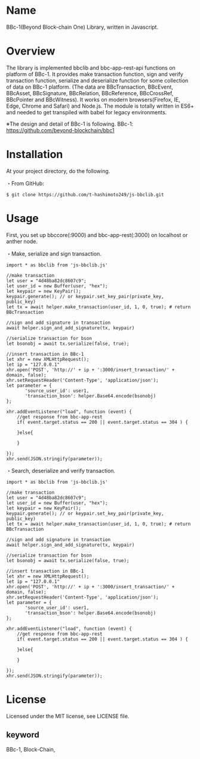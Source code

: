 Name
=====
BBc-1(Beyond Block-chain One) Library, written in Javascript. 

# Overview
The library is implemented bbclib and bbc-app-rest-api functions on platform of BBc-1.
It provides make transaction function, sign and verify transaction function, serialize and deserialize function for some collection of data on BBc-1 platform. (The data are BBcTransaction, BBcEvent, BBcAsset, BBcSignature, BBcRelation, BBcReference, BBcCrossRef, BBcPointer and BBcWitness).
It works on modern browsers(Firefox, IE, Edge, Chrome and Safari) and Node.js. 
The module is totally written in ES6+ and needed to get transpiled with babel for legacy environments.

※The design and detail of BBc-1 is following.
BBc-1: https://github.com/beyond-blockchain/bbc1
  
# Installation
At your project directory, do the following.

・From GitHub:
```$xslt
$ git clone https://github.com/t-hashimoto249/js-bbclib.git
```

# Usage
First, you set up bbccore(:9000) and bbc-app-rest(:3000) on localhost or anther node.

・Make, serialize and sign transaction.

```$xslt
import * as bbclib from 'js-bbclib.js'

//make transaction
let user = "4d48ba82dc8607c9";
let user_id = new Buffer(user, "hex");
let keypair = new KeyPair();
keypair.generate(); // or keypair.set_key_pair(private_key, public_key)
let tx = await helper.make_transaction(user_id, 1, 0, true); # return BBcTransaction

//sign and add signature in transaction
await helper.sign_and_add_signature(tx, keypair)

//serialize transaction for bson
let bsonobj = await tx.serialize(false, true);

//insert transaction in BBc-1
let xhr = new XMLHttpRequest();
let ip = "127.0.0.1"
xhr.open('POST', 'http://' + ip + ':3000/insert_transaction/' + domain, false);
xhr.setRequestHeader('Content-Type', 'application/json');
let parameter = {
       'source_user_id': user1,
       'transaction_bson': helper.Base64.encode(bsonobj)
};

xhr.addEventListener("load", function (event) {
    //get response from bbc-app-rest
    if( event.target.status == 200 || event.target.status == 304 ) {    
       
    }else{
       
    }
       
});
xhr.send(JSON.stringify(parameter));

```

・Search, deserialize and verify transaction.

```$xslt
import * as bbclib from 'js-bbclib.js'

//make transaction
let user = "4d48ba82dc8607c9";
let user_id = new Buffer(user, "hex");
let keypair = new KeyPair();
keypair.generate(); // or keypair.set_key_pair(private_key, public_key)
let tx = await helper.make_transaction(user_id, 1, 0, true); # return BBcTransaction

//sign and add signature in transaction
await helper.sign_and_add_signature(tx, keypair)

//serialize transaction for bson
let bsonobj = await tx.serialize(false, true);

//insert transaction in BBc-1
let xhr = new XMLHttpRequest();
let ip = "127.0.0.1"
xhr.open('POST', 'http://' + ip + ':3000/insert_transaction/' + domain, false);
xhr.setRequestHeader('Content-Type', 'application/json');
let parameter = {
       'source_user_id': user1,
       'transaction_bson': helper.Base64.encode(bsonobj)
};

xhr.addEventListener("load", function (event) {
    //get response from bbc-app-rest
    if( event.target.status == 200 || event.target.status == 304 ) {    
       
    }else{
       
    }
       
});
xhr.send(JSON.stringify(parameter));

```


# License
Licensed under the MIT license, see LICENSE file.

## keyword
BBc-1, Block-Chain, 
